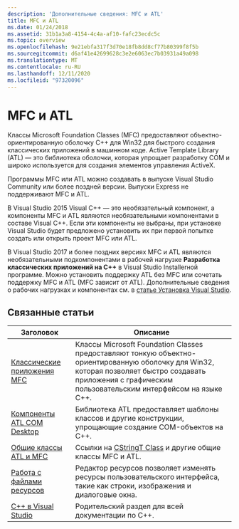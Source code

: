 ```yaml
---
description: 'Дополнительные сведения: MFC и ATL'
title: MFC и ATL
ms.date: 01/24/2018
ms.assetid: 31b1a3a8-4154-4c4a-af10-fafc23ecdc5c
ms.topic: overview
ms.openlocfilehash: 9e21ebfa317f3d70e18fb8dd8cf77b80399f8f5b
ms.sourcegitcommit: d6af41e42699628c3e2e6063ec7b03931a49a098
ms.translationtype: MT
ms.contentlocale: ru-RU
ms.lasthandoff: 12/11/2020
ms.locfileid: "97320096"
---
```

# <a name="mfc-and-atl"></a>MFC и ATL

Классы Microsoft Foundation Classes (MFC) предоставляют объектно-ориентированную оболочку C++ для Win32 для быстрого создания классических приложений в машинном коде. Active Template Library (ATL) — это библиотека оболочки, которая упрощает разработку COM и широко используется для создания элементов управления ActiveX.

Программы MFC или ATL можно создавать в выпуске Visual Studio Community или более поздней версии. Выпуски Express не поддерживают MFC и ATL.

В Visual Studio 2015 Visual C++ — это необязательный компонент, а компоненты MFC и ATL являются необязательными компонентами в составе Visual C++. Если эти компоненты не выбраны, при установке Visual Studio будет предложено установить их при первой попытке создать или открыть проект MFC или ATL.

В Visual Studio 2017 и более поздних версиях MFC и ATL являются необязательными подкомпонентами в рабочей нагрузке **Разработка классических приложений на C++** в Visual Studio Installerной программе. Можно установить поддержку ATL без MFC или сочетать поддержку MFC и ATL (MFC зависит от ATL). Дополнительные сведения о рабочих нагрузках и компонентах см. в [статье Установка Visual Studio](/visualstudio/install/install-visual-studio).

## <a name="related-articles"></a>Связанные статьи

|Заголовок|Описание|
|-----------|-----------------|
|[Классические приложения MFC](mfc-desktop-applications.md)|Классы Microsoft Foundation Classes предоставляют тонкую объектно-ориентированную оболочку для Win32, которая позволяет быстро создавать приложения с графическим пользовательским интерфейсом на языке C++.|
|[Компоненты ATL COM Desktop](../atl/atl-com-desktop-components.md)|Библиотека ATL предоставляет шаблоны классов и другие конструкции, упрощающие создание COM-объектов на C++.|
|[Общие классы ATL и MFC](../atl-mfc-shared/atl-mfc-shared-classes.md)|Ссылки на [CStringT Class](../atl-mfc-shared/reference/cstringt-class.md) и другие общие классы MFC и ATL.|
|[Работа с файлами ресурсов](../windows/working-with-resource-files.md)|Редактор ресурсов позволяет изменять ресурсы пользовательского интерфейса, такие как строки, изображения и диалоговые окна.|
|[C++ в Visual Studio](../overview/visual-cpp-in-visual-studio.md)|Родительский раздел для всей документации по C++.|
